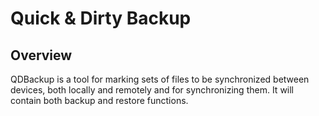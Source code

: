 # Quick & Dirty Backup

## Overview

QDBackup is a tool for marking sets of files to be synchronized between devices, both locally and remotely and for synchronizing them. It will contain both backup and restore functions.
